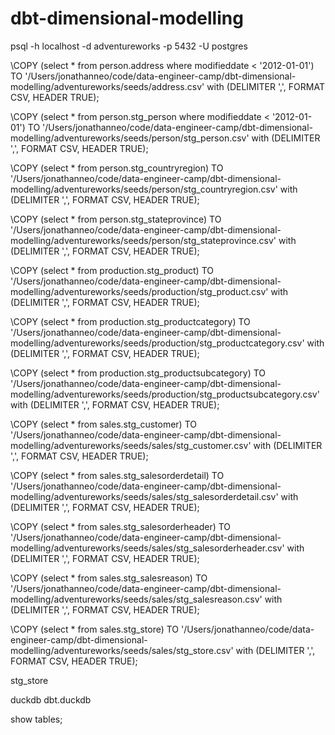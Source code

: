 # dbt-dimensional-modelling


psql -h localhost -d adventureworks -p 5432 -U postgres

\COPY (select * from person.address where modifieddate < '2012-01-01') TO '/Users/jonathanneo/code/data-engineer-camp/dbt-dimensional-modelling/adventureworks/seeds/address.csv' with (DELIMITER ',', FORMAT CSV, HEADER TRUE);

\COPY (select * from person.stg_person where modifieddate < '2012-01-01') TO '/Users/jonathanneo/code/data-engineer-camp/dbt-dimensional-modelling/adventureworks/seeds/person/stg_person.csv' with (DELIMITER ',', FORMAT CSV, HEADER TRUE);

\COPY (select * from person.stg_countryregion) TO '/Users/jonathanneo/code/data-engineer-camp/dbt-dimensional-modelling/adventureworks/seeds/person/stg_countryregion.csv' with (DELIMITER ',', FORMAT CSV, HEADER TRUE);

\COPY (select * from person.stg_stateprovince) TO '/Users/jonathanneo/code/data-engineer-camp/dbt-dimensional-modelling/adventureworks/seeds/person/stg_stateprovince.csv' with (DELIMITER ',', FORMAT CSV, HEADER TRUE);

\COPY (select * from production.stg_product) TO '/Users/jonathanneo/code/data-engineer-camp/dbt-dimensional-modelling/adventureworks/seeds/production/stg_product.csv' with (DELIMITER ',', FORMAT CSV, HEADER TRUE);

\COPY (select * from production.stg_productcategory) TO '/Users/jonathanneo/code/data-engineer-camp/dbt-dimensional-modelling/adventureworks/seeds/production/stg_productcategory.csv' with (DELIMITER ',', FORMAT CSV, HEADER TRUE);

\COPY (select * from production.stg_productsubcategory) TO '/Users/jonathanneo/code/data-engineer-camp/dbt-dimensional-modelling/adventureworks/seeds/production/stg_productsubcategory.csv' with (DELIMITER ',', FORMAT CSV, HEADER TRUE);

\COPY (select * from sales.stg_customer) TO '/Users/jonathanneo/code/data-engineer-camp/dbt-dimensional-modelling/adventureworks/seeds/sales/stg_customer.csv' with (DELIMITER ',', FORMAT CSV, HEADER TRUE);

\COPY (select * from sales.stg_salesorderdetail) TO '/Users/jonathanneo/code/data-engineer-camp/dbt-dimensional-modelling/adventureworks/seeds/sales/stg_salesorderdetail.csv' with (DELIMITER ',', FORMAT CSV, HEADER TRUE);

\COPY (select * from sales.stg_salesorderheader) TO '/Users/jonathanneo/code/data-engineer-camp/dbt-dimensional-modelling/adventureworks/seeds/sales/stg_salesorderheader.csv' with (DELIMITER ',', FORMAT CSV, HEADER TRUE);

\COPY (select * from sales.stg_salesreason) TO '/Users/jonathanneo/code/data-engineer-camp/dbt-dimensional-modelling/adventureworks/seeds/sales/stg_salesreason.csv' with (DELIMITER ',', FORMAT CSV, HEADER TRUE);

\COPY (select * from sales.stg_store) TO '/Users/jonathanneo/code/data-engineer-camp/dbt-dimensional-modelling/adventureworks/seeds/sales/stg_store.csv' with (DELIMITER ',', FORMAT CSV, HEADER TRUE);

stg_store

duckdb dbt.duckdb

show tables;

